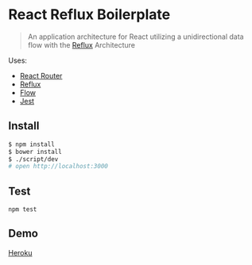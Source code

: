 # React Reflux Boilerplate

> An application architecture for React utilizing a unidirectional data flow with the [Reflux](https://www.npmjs.org/package/reflux) Architecture

Uses:

- [React Router](https://github.com/rackt/react-router)
- [Reflux](https://www.npmjs.org/package/reflux)
- [Flow](http://flowtype.org/)
- [Jest](https://facebook.github.io/jest/)

## Install

```sh
$ npm install
$ bower install
$ ./script/dev
# open http://localhost:3000
```

## Test

```npm test```


## Demo

[Heroku](https://reactboiler.herokuapp.com/)

